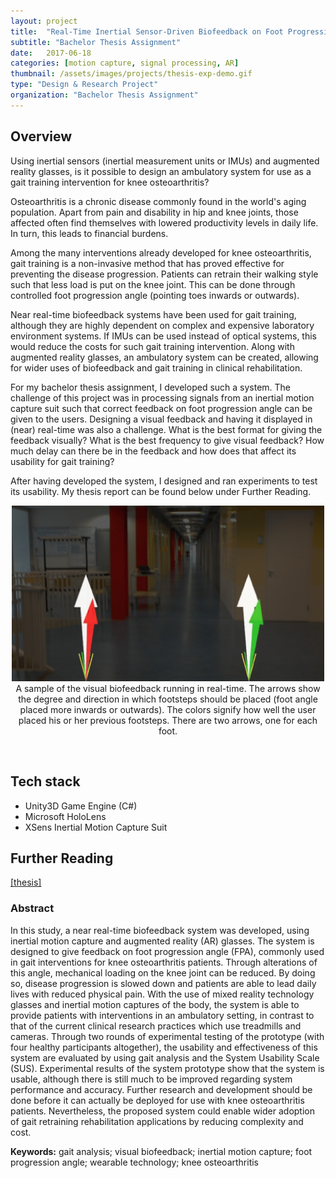 ```yaml
---
layout: project
title:  "Real-Time Inertial Sensor-Driven Biofeedback on Foot Progression Angle"
subtitle: "Bachelor Thesis Assignment"
date:   2017-06-18
categories: [motion capture, signal processing, AR]
thumbnail: /assets/images/projects/thesis-exp-demo.gif
type: "Design & Research Project"
organization: "Bachelor Thesis Assignment"
---
```


## Overview
Using inertial sensors (inertial measurement units or IMUs) and augmented reality glasses, is it possible to design an ambulatory system for use as a gait training intervention for knee osteoarthritis?

Osteoarthritis is a chronic disease commonly found in the world's aging population. Apart from pain and disability in hip and knee joints, those affected often find themselves with lowered productivity levels in daily life. In turn, this leads to financial burdens.

Among the many interventions already developed for knee osteoarthritis, gait training is a non-invasive method that has proved effective for preventing the disease progression. Patients can retrain their walking style such that less load is put on the knee joint. This can be done through controlled foot progression angle (pointing toes inwards or outwards).

Near real-time biofeedback systems have been used for gait training, although they are highly dependent on complex and expensive laboratory environment systems. If IMUs can be used instead of optical systems, this would reduce the costs for such gait training intervention. Along with augmented reality glasses, an ambulatory system can be created, allowing for wider uses of biofeedback and gait training in clinical rehabilitation.

For my bachelor thesis assignment, I developed such a system. The challenge of this project was in processing signals from an inertial motion capture suit such that correct feedback on foot progression angle can be given to the users. Designing a visual feedback and having it displayed in (near) real-time was also a challenge. What is the best format for giving the feedback visually? What is the best frequency to give visual feedback? How much delay can there be in the feedback and how does that affect its usability for gait training?

After having developed the system, I designed and ran experiments to test its usability. My thesis report can be found below under Further Reading.

<p align="center">
<img src="/assets/images/projects/thesis-exp-demo.gif" alt="sample of visual biofeedback as a GIF" title="Sample of visual biofeedback in deployment" width="500px" />
<br/>
A sample of the visual biofeedback running in real-time. The arrows show the degree and direction in which footsteps should be placed (foot angle placed more inwards or outwards). The colors signify how well the user placed his or her previous footsteps. There are two arrows, one for each foot.
</p>
<br/>

## Tech stack
 - Unity3D Game Engine (C#)
 - Microsoft HoloLens
 - XSens Inertial Motion Capture Suit


## Further Reading
<a href='/assets/docs/KwanSuppaiboonsuk-FinalThesis.pdf' target="_blank">[thesis]</a>

### Abstract
In this study, a near real-time biofeedback system was developed, using inertial motion capture and augmented reality (AR) glasses. The system is designed to give feedback on foot progression angle (FPA), commonly used in gait interventions for knee osteoarthritis patients. Through alterations of this angle, mechanical loading on the knee joint can be reduced. By doing so, disease progression is slowed down and patients are able to lead daily lives with reduced physical pain. With the use of mixed reality technology glasses and inertial motion captures of the body, the system is able to provide patients with interventions in an ambulatory setting, in contrast to that of the current clinical research practices which use treadmills and cameras. Through two rounds of experimental testing of the prototype (with four healthy participants altogether), the usability and effectiveness of this system are evaluated by using gait analysis and the System Usability Scale (SUS). Experimental results of the system prototype show that the system is usable, although there is still much to be improved regarding system performance and accuracy. Further research and development should be done before it can actually be deployed for use with knee osteoarthritis patients. Nevertheless, the proposed system could enable wider adoption of gait retraining rehabilitation applications by reducing complexity and cost.

**Keywords:** gait analysis; visual biofeedback; inertial motion capture; foot progression angle; wearable technology; knee osteoarthritis
